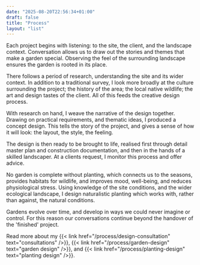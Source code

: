 ```yaml
---
date: "2025-08-20T22:56:34+01:00"
draft: false
title: "Process"
layout: "list"
---
```


Each project begins with listening: to the site, the client, and the landscape context. Conversation allows us to draw out the stories and themes that make a garden special. Observing the feel of the surrounding landscape ensures the garden is rooted in its place.

There follows a period of research, understanding the site and its wider context. In addition to a traditional survey, I look more broadly at the culture surrounding the project; the history of the area; the local native wildlife; the art and design tastes of the client. All of this feeds the creative design process.

With research on hand, I weave the narrative of the design together. Drawing on practical requirements, and thematic ideas, I produced a concept design. This tells the story of the project, and gives a sense of how it will look: the layout, the style, the feeling.

The design is then ready to be brought to life, realised first through detail master plan and construction documentation, and then in the hands of a skilled landscaper. At a clients request, I monitor this process and offer advice.

No garden is complete without planting, which connects us to the seasons, provides habitats for wildlife, and improves mood, well-being, and reduces physiological stress. Using knowledge of the site conditions, and the wider ecological landscape, I design naturalistic planting which works with, rather than against, the natural conditions.

Gardens evolve over time, and develop in ways we could never imagine or control. For this reason our conversations continue beyond the handover of the 'finished' project.

Read more about my {{< link href="/process/design-consultation" text="consultations" />}}, {{< link href="/process/garden-design" text="garden design" />}}, and {{< link href="/process/planting-design" text="planting design" />}}.
